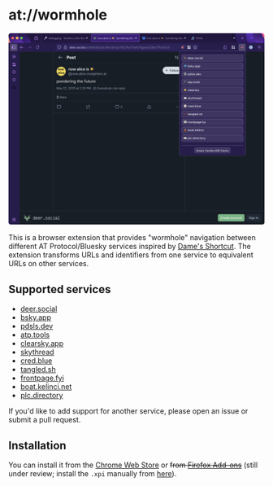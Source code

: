 # at://wormhole

![screenshot](./screenshot.png)

This is a browser extension that provides "wormhole" navigation between different AT Protocol/Bluesky services inspired by [Dame's Shortcut](https://bsky.app/profile/did:plc:gq4fo3u6tqzzdkjlwzpb23tj/post/3lpcnyrwuzc24). The extension transforms URLs and identifiers from one service to equivalent URLs on other services.

## Supported services

- [deer.social](https://deer.social)
- [bsky.app](https://bsky.app)
- [pdsls.dev](https://pdsls.dev)
- [atp.tools](https://atp.tools)
- [clearsky.app](https://clearsky.app)
- [skythread](https://blue.mackuba.eu/skythread/)
- [cred.blue](https://cred.blue)
- [tangled.sh](https://tangled.sh)
- [frontpage.fyi](https://frontpage.fyi)
- [boat.kelinci.net](https://boat.kelinci.net)
- [plc.directory](https://plc.directory)

If you'd like to add support for another service, please open an issue or submit a pull request.

## Installation

You can install it from the [Chrome Web Store](https://chromewebstore.google.com/detail/wormhole/aihndpeeoneojofmliffjknbegmipbim) or ~~from [Firefox Add-ons](https://addons.mozilla.org/en-GB/firefox/addon/at-wormhole/)~~ (still under review; install the `.xpi` manually from [here](https://github.com/aliceisjustplaying/at-wormhole-webextension/releases/download/1.1.2/at_wormhole-1.1.2.xpi)).
